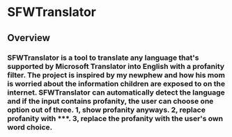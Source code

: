 # SFWTranslator

## Overview
### SFWTranslator is a tool to translate any language that's supported by Microsoft Translator into English with a profanity filter. The project is inspired by my newphew and how his mom is worried about the information children are exposed to on the internet. SFWTranslator can automatically detect the language and if the input contains profanity, the user can choose one option out of three. 1, show profanity anyways. 2, replace profanity with ***. 3, replace the profanity with the user's own word choice. 
